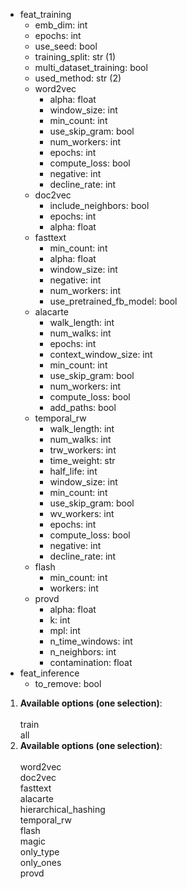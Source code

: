<div class="annotate">

<ul>
    <li class='bullet'><span class="key">feat_training</span>
    <ul>
        <li class='no-bullet'><span class="key-leaf">emb_dim</span>: <span class="value">int</span></li>
        <li class='no-bullet'><span class="key-leaf">epochs</span>: <span class="value">int</span></li>
        <li class='no-bullet'><span class="key-leaf">use_seed</span>: <span class="value">bool</span></li>
        <li class='no-bullet'><span class="key-leaf">training_split</span>: <span class="value">str (1)</span></li>
        <li class='no-bullet'><span class="key-leaf">multi_dataset_training</span>: <span class="value">bool</span></li>
        <li class='no-bullet'><span class="key-leaf">used_method</span>: <span class="value">str (2)</span></li>
        <li class='bullet'><span class="key">word2vec</span>
        <ul>
            <li class='no-bullet'><span class="key-leaf">alpha</span>: <span class="value">float</span></li>
            <li class='no-bullet'><span class="key-leaf">window_size</span>: <span class="value">int</span></li>
            <li class='no-bullet'><span class="key-leaf">min_count</span>: <span class="value">int</span></li>
            <li class='no-bullet'><span class="key-leaf">use_skip_gram</span>: <span class="value">bool</span></li>
            <li class='no-bullet'><span class="key-leaf">num_workers</span>: <span class="value">int</span></li>
            <li class='no-bullet'><span class="key-leaf">epochs</span>: <span class="value">int</span></li>
            <li class='no-bullet'><span class="key-leaf">compute_loss</span>: <span class="value">bool</span></li>
            <li class='no-bullet'><span class="key-leaf">negative</span>: <span class="value">int</span></li>
            <li class='no-bullet'><span class="key-leaf">decline_rate</span>: <span class="value">int</span></li>
        </ul>
        </li>
        <li class='bullet'><span class="key">doc2vec</span>
        <ul>
            <li class='no-bullet'><span class="key-leaf">include_neighbors</span>: <span class="value">bool</span></li>
            <li class='no-bullet'><span class="key-leaf">epochs</span>: <span class="value">int</span></li>
            <li class='no-bullet'><span class="key-leaf">alpha</span>: <span class="value">float</span></li>
        </ul>
        </li>
        <li class='bullet'><span class="key">fasttext</span>
        <ul>
            <li class='no-bullet'><span class="key-leaf">min_count</span>: <span class="value">int</span></li>
            <li class='no-bullet'><span class="key-leaf">alpha</span>: <span class="value">float</span></li>
            <li class='no-bullet'><span class="key-leaf">window_size</span>: <span class="value">int</span></li>
            <li class='no-bullet'><span class="key-leaf">negative</span>: <span class="value">int</span></li>
            <li class='no-bullet'><span class="key-leaf">num_workers</span>: <span class="value">int</span></li>
            <li class='no-bullet'><span class="key-leaf">use_pretrained_fb_model</span>: <span class="value">bool</span></li>
        </ul>
        </li>
        <li class='bullet'><span class="key">alacarte</span>
        <ul>
            <li class='no-bullet'><span class="key-leaf">walk_length</span>: <span class="value">int</span></li>
            <li class='no-bullet'><span class="key-leaf">num_walks</span>: <span class="value">int</span></li>
            <li class='no-bullet'><span class="key-leaf">epochs</span>: <span class="value">int</span></li>
            <li class='no-bullet'><span class="key-leaf">context_window_size</span>: <span class="value">int</span></li>
            <li class='no-bullet'><span class="key-leaf">min_count</span>: <span class="value">int</span></li>
            <li class='no-bullet'><span class="key-leaf">use_skip_gram</span>: <span class="value">bool</span></li>
            <li class='no-bullet'><span class="key-leaf">num_workers</span>: <span class="value">int</span></li>
            <li class='no-bullet'><span class="key-leaf">compute_loss</span>: <span class="value">bool</span></li>
            <li class='no-bullet'><span class="key-leaf">add_paths</span>: <span class="value">bool</span></li>
        </ul>
        </li>
        <li class='bullet'><span class="key">temporal_rw</span>
        <ul>
            <li class='no-bullet'><span class="key-leaf">walk_length</span>: <span class="value">int</span></li>
            <li class='no-bullet'><span class="key-leaf">num_walks</span>: <span class="value">int</span></li>
            <li class='no-bullet'><span class="key-leaf">trw_workers</span>: <span class="value">int</span></li>
            <li class='no-bullet'><span class="key-leaf">time_weight</span>: <span class="value">str</span></li>
            <li class='no-bullet'><span class="key-leaf">half_life</span>: <span class="value">int</span></li>
            <li class='no-bullet'><span class="key-leaf">window_size</span>: <span class="value">int</span></li>
            <li class='no-bullet'><span class="key-leaf">min_count</span>: <span class="value">int</span></li>
            <li class='no-bullet'><span class="key-leaf">use_skip_gram</span>: <span class="value">bool</span></li>
            <li class='no-bullet'><span class="key-leaf">wv_workers</span>: <span class="value">int</span></li>
            <li class='no-bullet'><span class="key-leaf">epochs</span>: <span class="value">int</span></li>
            <li class='no-bullet'><span class="key-leaf">compute_loss</span>: <span class="value">bool</span></li>
            <li class='no-bullet'><span class="key-leaf">negative</span>: <span class="value">int</span></li>
            <li class='no-bullet'><span class="key-leaf">decline_rate</span>: <span class="value">int</span></li>
        </ul>
        </li>
        <li class='bullet'><span class="key">flash</span>
        <ul>
            <li class='no-bullet'><span class="key-leaf">min_count</span>: <span class="value">int</span></li>
            <li class='no-bullet'><span class="key-leaf">workers</span>: <span class="value">int</span></li>
        </ul>
        </li>
        <li class='bullet'><span class="key">provd</span>
        <ul>
            <li class='no-bullet'><span class="key-leaf">alpha</span>: <span class="value">float</span></li>
            <li class='no-bullet'><span class="key-leaf">k</span>: <span class="value">int</span></li>
            <li class='no-bullet'><span class="key-leaf">mpl</span>: <span class="value">int</span></li>
            <li class='no-bullet'><span class="key-leaf">n_time_windows</span>: <span class="value">int</span></li>
            <li class='no-bullet'><span class="key-leaf">n_neighbors</span>: <span class="value">int</span></li>
            <li class='no-bullet'><span class="key-leaf">contamination</span>: <span class="value">float</span></li>
        </ul>
        </li>
    </ul>
    </li>
    <li class='bullet'><span class="key">feat_inference</span>
    <ul>
        <li class='no-bullet'><span class="key-leaf">to_remove</span>: <span class="value">bool</span></li>
    </ul>
    </li>
</ul>

</div>

1. <b>Available options (one selection)</b>:<br><br>train<br>all
2. <b>Available options (one selection)</b>:<br><br>word2vec<br>doc2vec<br>fasttext<br>alacarte<br>hierarchical_hashing<br>temporal_rw<br>flash<br>magic<br>only_type<br>only_ones<br>provd
